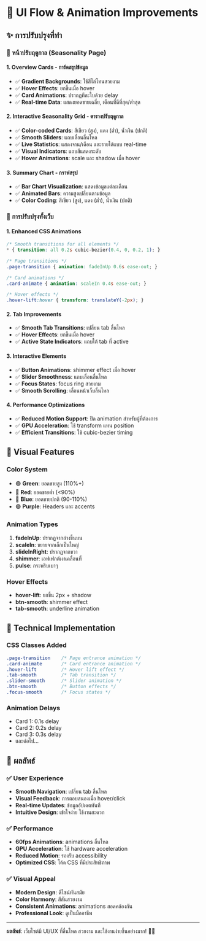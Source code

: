 # 🎨 UI Flow & Animation Improvements

## ✨ การปรับปรุงที่ทำ

### 🎯 หน้าปรับฤดูกาล (Seasonality Page)

#### 1. **Overview Cards** - การ์ดสรุปข้อมูล
- ✅ **Gradient Backgrounds**: ใช้สีไล่โทนสวยงาม
- ✅ **Hover Effects**: ยกขึ้นเมื่อ hover
- ✅ **Card Animations**: ปรากฏทีละใบด้วย delay
- ✅ **Real-time Data**: แสดงยอดขายเฉลี่ย, เดือนที่ดีที่สุด/ต่ำสุด

#### 2. **Interactive Seasonality Grid** - ตารางปรับฤดูกาล
- ✅ **Color-coded Cards**: สีเขียว (สูง), แดง (ต่ำ), น้ำเงิน (ปกติ)
- ✅ **Smooth Sliders**: แถบเลื่อนลื่นไหล
- ✅ **Live Statistics**: แสดงจาน/เดือน และรายได้แบบ real-time
- ✅ **Visual Indicators**: แถบสีแสดงระดับ
- ✅ **Hover Animations**: scale และ shadow เมื่อ hover

#### 3. **Summary Chart** - กราฟสรุป
- ✅ **Bar Chart Visualization**: แสดงข้อมูลแต่ละเดือน
- ✅ **Animated Bars**: ความสูงเปลี่ยนตามข้อมูล
- ✅ **Color Coding**: สีเขียว (สูง), แดง (ต่ำ), น้ำเงิน (ปกติ)

### 🚀 การปรับปรุงทั้งเว็บ

#### 1. **Enhanced CSS Animations**
```css
/* Smooth transitions for all elements */
* { transition: all 0.2s cubic-bezier(0.4, 0, 0.2, 1); }

/* Page transitions */
.page-transition { animation: fadeInUp 0.6s ease-out; }

/* Card animations */
.card-animate { animation: scaleIn 0.4s ease-out; }

/* Hover effects */
.hover-lift:hover { transform: translateY(-2px); }
```

#### 2. **Tab Improvements**
- ✅ **Smooth Tab Transitions**: เปลี่ยน tab ลื่นไหล
- ✅ **Hover Effects**: ยกขึ้นเมื่อ hover
- ✅ **Active State Indicators**: แถบใต้ tab ที่ active

#### 3. **Interactive Elements**
- ✅ **Button Animations**: shimmer effect เมื่อ hover
- ✅ **Slider Smoothness**: แถบเลื่อนลื่นไหล
- ✅ **Focus States**: focus ring สวยงาม
- ✅ **Smooth Scrolling**: เลื่อนหน้าเว็บลื่นไหล

#### 4. **Performance Optimizations**
- ✅ **Reduced Motion Support**: ปิด animation สำหรับผู้ที่ต้องการ
- ✅ **GPU Acceleration**: ใช้ transform แทน position
- ✅ **Efficient Transitions**: ใช้ cubic-bezier timing

## 🎨 Visual Features

### **Color System**
- 🟢 **Green**: ยอดขายสูง (110%+)
- 🔴 **Red**: ยอดขายต่ำ (<90%)
- 🔵 **Blue**: ยอดขายปกติ (90-110%)
- 🟣 **Purple**: Headers และ accents

### **Animation Types**
1. **fadeInUp**: ปรากฏจากล่างขึ้นบน
2. **scaleIn**: ขยายจากเล็กเป็นใหญ่
3. **slideInRight**: ปรากฏจากขวา
4. **shimmer**: เอฟเฟกต์เงาเคลื่อนที่
5. **pulse**: กระพริบเบาๆ

### **Hover Effects**
- **hover-lift**: ยกขึ้น 2px + shadow
- **btn-smooth**: shimmer effect
- **tab-smooth**: underline animation

## 🔧 Technical Implementation

### **CSS Classes Added**
```css
.page-transition    /* Page entrance animation */
.card-animate       /* Card entrance animation */
.hover-lift         /* Hover lift effect */
.tab-smooth         /* Tab transition */
.slider-smooth      /* Slider animation */
.btn-smooth         /* Button effects */
.focus-smooth       /* Focus states */
```

### **Animation Delays**
- Card 1: 0.1s delay
- Card 2: 0.2s delay
- Card 3: 0.3s delay
- และต่อไป...

## 🎯 ผลลัพธ์

### ✅ **User Experience**
- **Smooth Navigation**: เปลี่ยน tab ลื่นไหล
- **Visual Feedback**: การตอบสนองเมื่อ hover/click
- **Real-time Updates**: ข้อมูลอัปเดตทันที
- **Intuitive Design**: เข้าใจง่าย ใช้งานสะดวก

### ✅ **Performance**
- **60fps Animations**: animations ลื่นไหล
- **GPU Acceleration**: ใช้ hardware acceleration
- **Reduced Motion**: รองรับ accessibility
- **Optimized CSS**: โค้ด CSS ที่มีประสิทธิภาพ

### ✅ **Visual Appeal**
- **Modern Design**: ดีไซน์ทันสมัย
- **Color Harmony**: สีสันสวยงาม
- **Consistent Animations**: animations สอดคล้องกัน
- **Professional Look**: ดูเป็นมืออาชีพ

---

**ผลลัพธ์**: เว็บไซต์มี UI/UX ที่ลื่นไหล สวยงาม และใช้งานง่ายขึ้นอย่างมาก! 🚀✨
